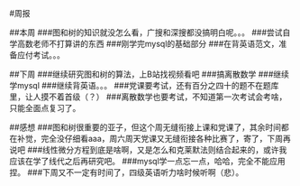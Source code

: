 #周报

##本周
###图和树的知识就没怎么看，广搜和深搜都没搞明白呢。。。
###尝试自学高数老师不打算讲的东西
###刚学完mysql的基础部分
###在背英语范文，准备应付考试。。。

##下周
###继续研究图和树的算法，上B站找视频看吧
###搞离散数学
###继续学mysql
###继续背英语。。。
###党课要考试，还有百分之四十的题不在题库里，让人摸不着首级（？）
###离散数学也要考试，不知道第一次考试会考啥，只能全面点复习了。

##感想
###图和树很重要的亚子，但这个周无缝衔接上课和党课了，其余时间都在补觉，完全没仔细看aaa，周六周天党课又无缝衔接各种比赛了，寄了，下周再说吧
###线性微分方程到底是啥啊，又是怎么和克莱默法则结合起来的，或许我应该在学了线代之后再研究吧。
###mysql学一点忘一点，哈哈，完全不能应用捏。
###下周又不一定有时间了，四级英语听力啥时候听啊（悲）。
